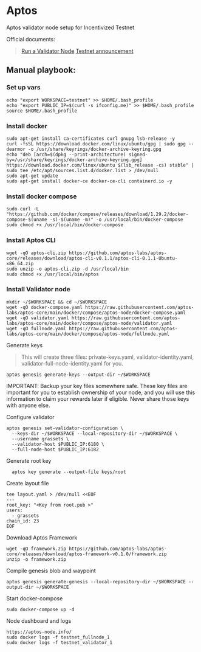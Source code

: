 # Aptos
Aptos validator node setup for Incentivized Testnet

Official documents:
> [Run a Validator Node](https://aptos.dev/tutorials/validator-node/intro)
> [Testnet announcement](https://medium.com/aptoslabs/launch-of-aptos-incentivized-testnet-registration-2e85696a62d0)

## Manual playbook:

### Set up vars
```
echo "export WORKSPACE=testnet" >> $HOME/.bash_profile
echo "export PUBLIC_IP=$(curl -s ifconfig.me)" >> $HOME/.bash_profile
source $HOME/.bash_profile
```

### Install docker
```
sudo apt-get install ca-certificates curl gnupg lsb-release -y
curl -fsSL https://download.docker.com/linux/ubuntu/gpg | sudo gpg --dearmor -o /usr/share/keyrings/docker-archive-keyring.gpg
echo "deb [arch=$(dpkg --print-architecture) signed-by=/usr/share/keyrings/docker-archive-keyring.gpg] https://download.docker.com/linux/ubuntu $(lsb_release -cs) stable" | sudo tee /etc/apt/sources.list.d/docker.list > /dev/null
sudo apt-get update
sudo apt-get install docker-ce docker-ce-cli containerd.io -y
```

### Install docker compose
```
sudo curl -L "https://github.com/docker/compose/releases/download/1.29.2/docker-compose-$(uname -s)-$(uname -m)" -o /usr/local/bin/docker-compose
sudo chmod +x /usr/local/bin/docker-compose
```

### Install Aptos CLI
```
wget -qO aptos-cli.zip https://github.com/aptos-labs/aptos-core/releases/download/aptos-cli-v0.1.1/aptos-cli-0.1.1-Ubuntu-x86_64.zip
sudo unzip -o aptos-cli.zip -d /usr/local/bin
sudo chmod +x /usr/local/bin/aptos
```

### Install Validator node
```
mkdir ~/$WORKSPACE && cd ~/$WORKSPACE
wget -qO docker-compose.yaml https://raw.githubusercontent.com/aptos-labs/aptos-core/main/docker/compose/aptos-node/docker-compose.yaml
wget -qO validator.yaml https://raw.githubusercontent.com/aptos-labs/aptos-core/main/docker/compose/aptos-node/validator.yaml
wget -qO fullnode.yaml https://raw.githubusercontent.com/aptos-labs/aptos-core/main/docker/compose/aptos-node/fullnode.yaml
```
Generate keys

> This will create three files: private-keys.yaml, validator-identity.yaml, validator-full-node-identity.yaml for you.

```
aptos genesis generate-keys --output-dir ~/$WORKSPACE
```

IMPORTANT: Backup your key files somewhere safe. These key files are important for you to establish ownership of your node, and you will use this information to claim your rewards later if eligible. Never share those keys with anyone else.

Configure validator
```
aptos genesis set-validator-configuration \
  --keys-dir ~/$WORKSPACE --local-repository-dir ~/$WORKSPACE \
  --username grassets \
  --validator-host $PUBLIC_IP:6180 \
  --full-node-host $PUBLIC_IP:6182
```
  
Generate root key
```
  aptos key generate --output-file keys/root
```

Create layout file
```
tee layout.yaml > /dev/null <<EOF
---
root_key: "<Key from root.pub >"
users:
  - grassets
chain_id: 23
EOF
```

Download Aptos Framework
```
wget -qO framework.zip https://github.com/aptos-labs/aptos-core/releases/download/aptos-framework-v0.1.0/framework.zip
unzip -o framework.zip
```

Compile genesis blob and waypoint
```
aptos genesis generate-genesis --local-repository-dir ~/$WORKSPACE --output-dir ~/$WORKSPACE
```

Start docker-compose
```
sudo docker-compose up -d
```

Node dashboard and logs
```
https://aptos-node.info/
sudo docker logs -f testnet_fullnode_1
sudo docker logs -f testnet_validator_1
```



